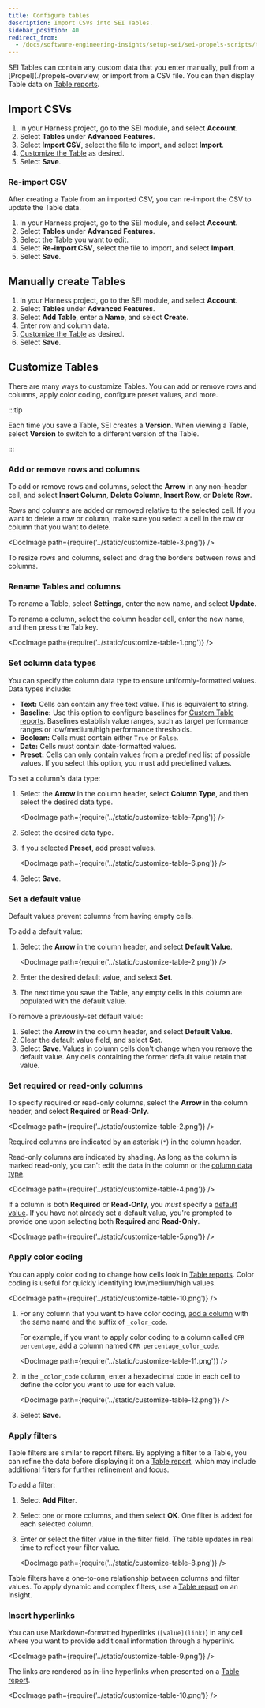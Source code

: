```yaml
---
title: Configure tables
description: Import CSVs into SEI Tables.
sidebar_position: 40
redirect_from:
  - /docs/software-engineering-insights/setup-sei/sei-propels-scripts/tables
---
```


SEI Tables can contain any custom data that you enter manually, pull from a [Propel](./propels-overview, or import from a CSV file. You can then display Table data on [Table reports](./table-reports).

## Import CSVs

1. In your Harness project, go to the SEI module, and select **Account**.
2. Select **Tables** under **Advanced Features**.
3. Select **Import CSV**, select the file to import, and select **Import**.
4. [Customize the Table](#customize-tables) as desired.
5. Select **Save**.

### Re-import CSV

After creating a Table from an imported CSV, you can re-import the CSV to update the Table data.

1. In your Harness project, go to the SEI module, and select **Account**.
2. Select **Tables** under **Advanced Features**.
3. Select the Table you want to edit.
4. Select **Re-import CSV**, select the file to import, and select **Import**.
5. Select **Save**.

## Manually create Tables

1. In your Harness project, go to the SEI module, and select **Account**.
2. Select **Tables** under **Advanced Features**.
3. Select **Add Table**, enter a **Name**, and select **Create**.
4. Enter row and column data.
5. [Customize the Table](#customize-tables) as desired.
6. Select **Save**.

## Customize Tables

There are many ways to customize Tables. You can add or remove rows and columns, apply color coding, configure preset values, and more.

:::tip

Each time you save a Table, SEI creates a **Version**. When viewing a Table, select **Version** to switch to a different version of the Table.

:::

### Add or remove rows and columns

To add or remove rows and columns, select the **Arrow** in any non-header cell, and select **Insert Column**, **Delete Column**, **Insert Row**, or **Delete Row**.

Rows and columns are added or removed relative to the selected cell. If you want to delete a row or column, make sure you select a cell in the row or column that you want to delete.

<!-- ![](../static/customize_table3.png) -->

<DocImage path={require('../static/customize-table-3.png')} />

To resize rows and columns, select and drag the borders between rows and columns.

### Rename Tables and columns

To rename a Table, select **Settings**, enter the new name, and select **Update**.

To rename a column, select the column header cell, enter the new name, and then press the Tab key.

<!-- ![](../static/customize_table1.png) -->

<DocImage path={require('../static/customize-table-1.png')} />

### Set column data types

You can specify the column data type to ensure uniformly-formatted values. Data types include:

* **Text:** Cells can contain any free text value. This is equivalent to string.
* **Baseline:** Use this option to configure baselines for [Custom Table reports](./table-reports). Baselines establish value ranges, such as target performance ranges or low/medium/high performance thresholds.
* **Boolean:** Cells must contain either `True` or `False`.
* **Date:** Cells must contain date-formatted values.
* **Preset:** Cells can only contain values from a predefined list of possible values. If you select this option, you must add predefined values.

To set a column's data type:

1. Select the **Arrow** in the column header, select **Column Type**, and then select the desired data type.

   <!-- ![](../static/customize_table7.png) -->

   <DocImage path={require('../static/customize-table-7.png')} />

2. Select the desired data type.
3. If you selected **Preset**, add preset values.

   <!-- ![](../static/customize_table6.png) -->

   <DocImage path={require('../static/customize-table-6.png')} />

4. Select **Save**.

### Set a default value

Default values prevent columns from having empty cells.

To add a default value:

1. Select the **Arrow** in the column header, and select **Default Value**.

   <!-- ![](../static/customize_table2.png) -->

   <DocImage path={require('../static/customize-table-2.png')} />

2. Enter the desired default value, and select **Set**.
3. The next time you save the Table, any empty cells in this column are populated with the default value.

To remove a previously-set default value:

1. Select the **Arrow** in the column header, and select **Default Value**.
2. Clear the default value field, and select **Set**.
3. Select **Save**. Values in column cells don't change when you remove the default value. Any cells containing the former default value retain that value.

### Set required or read-only columns

To specify required or read-only columns, select the **Arrow** in the column header, and select **Required** or **Read-Only**.

<!-- ![](../static/customize_table2.png) -->

<DocImage path={require('../static/customize-table-2.png')} />

Required columns are indicated by an asterisk (`*`) in the column header.

Read-only columns are indicated by shading. As long as the column is marked read-only, you can't edit the data in the column or the [column data type](#set-column-data-types).

<!-- ![](../static/customize_table4.png) -->

<DocImage path={require('../static/customize-table-4.png')} />

If a column is both **Required** or **Read-Only**, you *must* specify a [default value](#set-a-default-value). If you have not already set a default value, you're prompted to provide one upon selecting both **Required** and **Read-Only**.

<!-- ![](../static/customize_table5.png) -->

<DocImage path={require('../static/customize-table-5.png')} />

### Apply color coding

You can apply color coding to change how cells look in [Table reports](./table-reports). Color coding is useful for quickly identifying low/medium/high values.

<!-- ![](../static/customize_table10.png) -->

<DocImage path={require('../static/customize-table-10.png')} />

1. For any column that you want to have color coding, [add a column](#add-or-remove-rows-and-columns) with the same name and the suffix of `_color_code`.

   For example, if you want to apply color coding to a column called `CFR percentage`, add a column named `CFR percentage_color_code`.

   <!-- ![](../static/customize_table11.png) -->

   <DocImage path={require('../static/customize-table-11.png')} />

2. In the `_color_code` column, enter a hexadecimal code in each cell to define the color you want to use for each value.

   <!-- ![](../static/customize_table12.png) -->

   <DocImage path={require('../static/customize-table-12.png')} />

3. Select **Save**.

### Apply filters

Table filters are similar to report filters. By applying a filter to a Table, you can refine the data before displaying it on a [Table report](./table-reports), which may include additional filters for further refinement and focus.

To add a filter:

1. Select **Add Filter**.
2. Select one or more columns, and then select **OK**. One filter is added for each selected column.
3. Enter or select the filter value in the filter field. The table updates in real time to reflect your filter value.

   <!-- ![](../static/customize_table8.png) -->

   <DocImage path={require('../static/customize-table-8.png')} />

Table filters have a one-to-one relationship between columns and filter values. To apply dynamic and complex filters, use a [Table report](./table-reports) on an Insight.

### Insert hyperlinks

You can use Markdown-formatted hyperlinks (`[value](link)`) in any cell where you want to provide additional information through a hyperlink.

<!-- ![](../static/customize_table9.png) -->

<DocImage path={require('../static/customize-table-9.png')} />

The links are rendered as in-line hyperlinks when presented on a [Table report](./table-reports).

<!-- ![](../static/customize_table10.png) -->

<DocImage path={require('../static/customize-table-10.png')} />
